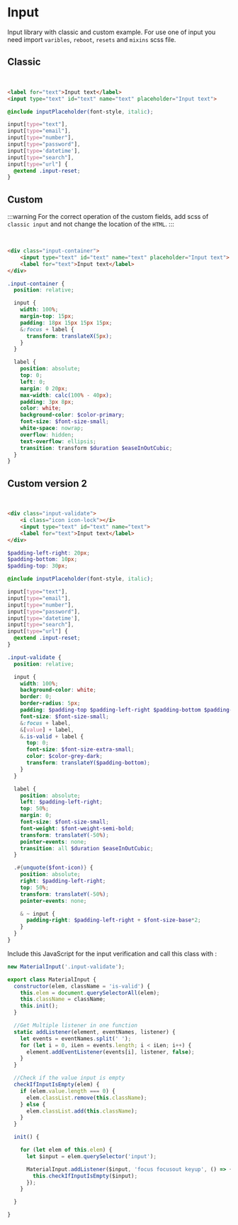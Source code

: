 # Input

Input library with classic and custom example. For use one of input you need import `varibles`, `reboot`, `resets` and `mixins` scss file.

## Classic
<br>
<Input-Classic></Input-Classic>

```html
<label for="text">Input text</label>
<input type="text" id="text" name="text" placeholder="Input text">
```

```scss
@include inputPlaceholder(font-style, italic);

input[type="text"],
input[type="email"],
input[type="number"],
input[type="password"],
input[type='datetime'],
input[type="search"],
input[type="url"] {
  @extend .input-reset;
}
```

## Custom
:::warning
For the correct operation of the custom fields, add scss of `classic input` and not change the location of the `HTML`.
:::

<br>
<Input-Custom></Input-Custom>

```html
<div class="input-container">
	<input type="text" id="text" name="text" placeholder="Input text">
	<label for="text">Input text</label>
</div>
```

```scss
.input-container {
  position: relative;

  input {
    width: 100%;
    margin-top: 15px;
    padding: 18px 15px 15px 15px;
    &:focus + label {
      transform: translateX(5px);
    }
  }

  label {
    position: absolute;
    top: 0;
    left: 0;
    margin: 0 20px;
    max-width: calc(100% - 40px);
    padding: 3px 8px;
    color: white;
    background-color: $color-primary;
    font-size: $font-size-small;
    white-space: nowrap;
    overflow: hidden;
    text-overflow: ellipsis;
    transition: transform $duration $easeInOutCubic;
  }
}
```

## Custom version 2
<br>
<Input-Custom2></Input-Custom2>

```html
<div class="input-validate">
	<i class="icon icon-lock"></i>
	<input type="text" id="text" name="text">
	<label for="text">Input text</label>
</div>
```

```scss
$padding-left-right: 20px;
$padding-bottom: 10px;
$padding-top: 30px;

@include inputPlaceholder(font-style, italic);

input[type="text"],
input[type="email"],
input[type="number"],
input[type="password"],
input[type='datetime'],
input[type="search"],
input[type="url"] {
  @extend .input-reset;
}

.input-validate {
  position: relative;

  input {
    width: 100%;
    background-color: white;
    border: 0;
    border-radius: 5px;
    padding: $padding-top $padding-left-right $padding-bottom $padding-left-right;
    font-size: $font-size-small;
    &:focus + label,
    &[value] + label,
    &.is-valid + label {
      top: 0;
      font-size: $font-size-extra-small;
      color: $color-grey-dark;
      transform: translateY($padding-bottom);
    }
  }

  label {
    position: absolute;
    left: $padding-left-right;
    top: 50%;
    margin: 0;
    font-size: $font-size-small;
    font-weight: $font-weight-semi-bold;
    transform: translateY(-50%);
    pointer-events: none;
    transition: all $duration $easeInOutCubic;
  }

  .#{unquote($font-icon)} {
    position: absolute;
    right: $padding-left-right;
    top: 50%;
    transform: translateY(-50%);
    pointer-events: none;

    & ~ input {
      padding-right: $padding-left-right + $font-size-base*2;
    }
  }
}
```

Include this JavaScript for the input verification and call this class with :

```js
new MaterialInput('.input-validate');
```

```js
export class MaterialInput {
  constructor(elem, className = 'is-valid') {
    this.elem = document.querySelectorAll(elem);
    this.className = className;
    this.init();
  }

  //Get Multiple listener in one function
  static addListener(element, eventNames, listener) {
    let events = eventNames.split(' ');
    for (let i = 0, iLen = events.length; i < iLen; i++) {
      element.addEventListener(events[i], listener, false);
    }
  }

  //Check if the value input is empty
  checkIfInputIsEmpty(elem) {
    if (elem.value.length === 0) {
      elem.classList.remove(this.className);
    } else {
      elem.classList.add(this.className);
    }
  }

  init() {

    for (let elem of this.elem) {
      let $input = elem.querySelector('input');

      MaterialInput.addListener($input, 'focus focusout keyup', () => {
        this.checkIfInputIsEmpty($input);
      });
    }

  }

}
```